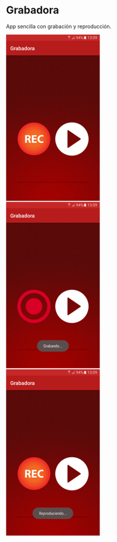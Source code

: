 # Grabadora
App sencilla con grabación y reproducción.

<img src="https://github.com/NicoR10/Grabadora/blob/master/Capturas/Screenshot_20180828-130909.png" width="256">
<img src="https://github.com/NicoR10/Grabadora/blob/master/Capturas/Screenshot_20180828-130927.png" width="256">
<img src="https://github.com/NicoR10/Grabadora/blob/master/Capturas/Screenshot_20180828-130939.png" width="256">
